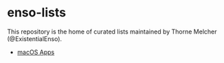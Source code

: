 # enso-lists

This repository is the home of curated lists maintained by Thorne Melcher (@ExistentialEnso).

* [macOS Apps](https://github.com/existentialenso/enso-lists/blob/master/macos-apps.md)